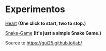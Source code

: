 # Experimentos

[Heart](https://gui25.github.io/lab/heart/) **(One click to start, two to stop.)**

[Snake-Game](https://gui25.github.io/lab/sneakgame/) **(It's just a simple Snake Game.)**

Source to https://gui25.github.io/lab/
